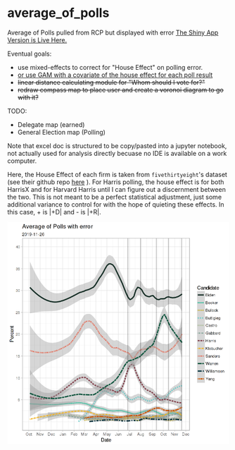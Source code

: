 # average_of_polls
Average of Polls pulled from RCP but displayed with error
[The Shiny App Version is Live Here.](https://acm9q.shinyapps.io/average_of_polls/)


Eventual goals: 
* use mixed-effects to correct for "House Effect" on polling error.
* [or use GAM with a covariate of the house effect for each poll result](https://stats.idre.ucla.edu/r/faq/how-can-i-explore-different-smooths-in-ggplot2/)
* ~~linear distance calculating module for "Whom should I vote for?"~~
* ~~redraw compass map to place user and create a voronoi diagram to go with it?~~


TODO: 
* Delegate map (earned)
* General Election map (Polling)



Note that excel doc is structured to be copy/pasted into a jupyter notebook, not actually used for analysis directly becuase no IDE is available on a work computer. 

Here, the House Effect of each firm is taken from `fivethirtyeight`'s dataset (see their github repo [here](https://github.com/fivethirtyeight/data/tree/master/pollster-ratings) ). For Harris polling, the house effect is for both HarrisX and for Harvard Harris until I can figure out a discernment between the two. This is not meant to be a perfect statistical adjustment, just some additional variance to control for with the hope of quieting these effects. In this case, + is |+D| and - is |+R|. 


![Polling Average as of September 18, 2019](https://github.com/McCartneyAC/average_of_polls/blob/master/average_sept_18.png?raw=true)
